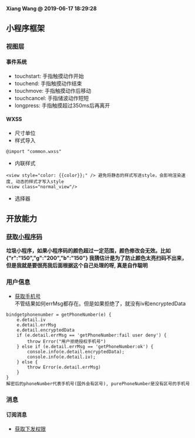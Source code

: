 **Xiang Wang @ 2019-06-17 18:29:28**


## 小程序框架
### 视图层
#### 事件系统
* touchstart: 手指触摸动作开始
* touchend: 手指触摸动作结束
* touchmove: 手指触摸动作后移动
* touchcancel: 手指储波动作短短
* longpress: 手指触摸超过350ms后再离开

#### WXSS
* 尺寸单位
* 样式导入
```
@import "common.wxss"
```
* 内联样式
```
<view style="color: {{color}};" /> 避免将静态的样式写进style，会影响渲染速度, 动态的样式才写入style
<view class="normal_view"/>
```
* 选择器


## 开放能力
### [获取小程序码](https://developers.weixin.qq.com/miniprogram/dev/framework/open-ability/qr-code.html)
**垃圾小程序，如果小程序码的颜色超过一定范围，颜色修改会无效。比如{"r":"150","g":"200","b":"150"} 我猜估计是为了防止颜色太亮扫码不出来，但是我就是要很亮我后面根据这个自己处理的呀, 真是自作聪明**

### 用户信息
* [获取手机号](https://developers.weixin.qq.com/miniprogram/dev/framework/open-ability/getPhoneNumber.html)  
不管结果如何errMsg都存在。但是如果拒绝了，就没有iv和encryptedData
```
bindgetphonenumber = getPhoneNumber(e) {
    e.detail.iv
    e.detail.errMsg
    e.detail.encryptedData
    if (e.detail.errMsg == 'getPhoneNumber:fail user deny') {
        throw Error("用户拒绝授权手机号")
    } else if (e.detail.errMsg == 'getPhoneNumber:ok') {
        console.info(e.detail.encryptedData);
        console.info(e.detail.iv);
    } else {
        throw Error(e.detail.errMsg)
    }
}
解密后的phoneNumber代表手机号(国外会有区号), purePhoneNumber是没有区号的手机号
```

### 消息
#### 订阅消息
* [获取下发权限](./api.md)
